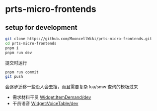 # prts-micro-frontends

## setup for development

```sh
git clone https://github.com/MooncellWiki/prts-micro-frontends.git
cd prts-micro-frontends
pnpm i
pnpm run dev
```

提交时运行

```sh
pnpm run commit
git push
```

会逐步迁移一些没人会去搜，而且需要复杂 lua/smw 查询的模板过来

- 需求材料干员 [Widget:ItemDemand/dev](http://prts.wiki/w/Widget:ItemDemand/dev)
- 干员语音 [Widget:VoiceTable/dev](https://prts.wiki/w/Widget:VoiceTable/dev)